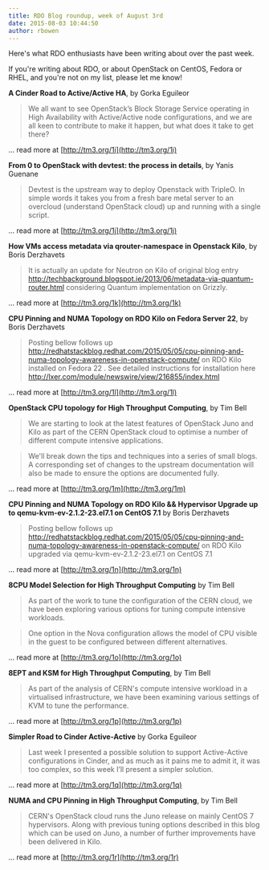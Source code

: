 ```yaml
---
title: RDO Blog roundup, week of August 3rd
date: 2015-08-03 10:44:50
author: rbowen
---
```


Here's what RDO enthusiasts have been writing about over the past week.

If you're writing about RDO, or about OpenStack on CentOS, Fedora or RHEL, and you're not on my list, please let me know!

**A Cinder Road to Active/Active HA**, by Gorka Eguileor

> We all want to see OpenStack’s Block Storage Service operating in High Availability with Active/Active node configurations, and we are all keen to contribute to make it happen, but what does it take to get there?

... read more at [http://tm3.org/1i](http://tm3.org/1i)

**From 0 to OpenStack with devtest: the process in details**, by Yanis Guenane

> Devtest is the upstream way to deploy Openstack with TripleO. In simple words it takes you from a fresh bare metal server to an overcloud (understand OpenStack cloud) up and running with a single script.

... read more at [http://tm3.org/1j](http://tm3.org/1j)

**How VMs access metadata via qrouter-namespace in Openstack Kilo**, by Boris Derzhavets

> It is actually an update for Neutron on Kilo of original blog entry
http://techbackground.blogspot.ie/2013/06/metadata-via-quantum-router.html 
considering  Quantum implementation on Grizzly.

... read more at [http://tm3.org/1k](http://tm3.org/1k)

**CPU Pinning and NUMA Topology on RDO Kilo on Fedora Server 22**, by Boris Derzhavets

> Posting bellow follows up http://redhatstackblog.redhat.com/2015/05/05/cpu-pinning-and-numa-topology-awareness-in-openstack-compute/
on RDO Kilo installed on Fedora 22 . See detailed instructions for installation here  http://lxer.com/module/newswire/view/216855/index.html

... read more at [http://tm3.org/1l](http://tm3.org/1l)

**OpenStack CPU topology for High Throughput Computing**, by Tim Bell

> We are starting to look at the latest features of OpenStack Juno and Kilo as part of the CERN OpenStack cloud to optimise a number of different compute intensive applications.

> We'll break down the tips and techniques into a series of small blogs. A corresponding set of changes to the upstream documentation will also be made to ensure the options are documented fully.

... read more at [http://tm3.org/1m](http://tm3.org/1m)

**CPU Pinning and NUMA Topology on RDO Kilo && Hypervisor Upgrade up to qemu-kvm-ev-2.1.2-23.el7.1 on CentOS 7.1** by Boris Derzhavets

> Posting bellow follows up http://redhatstackblog.redhat.com/2015/05/05/cpu-pinning-and-numa-topology-awareness-in-openstack-compute/ on RDO Kilo upgraded via  qemu-kvm-ev-2.1.2-23.el7.1  on CentOS 7.1

... read more at [http://tm3.org/1n](http://tm3.org/1n)

**8CPU Model Selection for High Throughput Computing** by Tim Bell

> As part of the work to tune the configuration of the CERN cloud, we have been exploring various options for tuning compute intensive workloads.

> One option in the Nova configuration allows the model of CPU visible in the guest to be configured between different alternatives.

... read more at [http://tm3.org/1o](http://tm3.org/1o)

**8EPT and KSM for High Throughput Computing**, by Tim Bell

> As part of the analysis of CERN's compute intensive workload in a virtualised infrastructure, we have been examining various settings of KVM to tune the performance.

... read more at [http://tm3.org/1p](http://tm3.org/1p)

**Simpler Road to Cinder Active-Active** by Gorka Eguileor

> Last week I presented a possible solution to support Active-Active configurations in Cinder, and as much as it pains me to admit it, it was too complex, so this week I’ll present a simpler solution.

... read more at [http://tm3.org/1q](http://tm3.org/1q)

**NUMA and CPU Pinning in High Throughput Computing**, by Tim Bell

> CERN's OpenStack cloud runs the Juno release on mainly CentOS 7 hypervisors.
Along with previous tuning options described in this blog which can be used on Juno, a number of further improvements have been delivered in Kilo.

... read more at [http://tm3.org/1r](http://tm3.org/1r)
